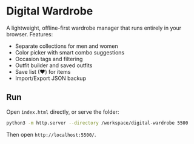 # Digital Wardrobe

A lightweight, offline-first wardrobe manager that runs entirely in your browser. Features:

- Separate collections for men and women
- Color picker with smart combo suggestions
- Occasion tags and filtering
- Outfit builder and saved outfits
- Save list (❤) for items
- Import/Export JSON backup

## Run

Open `index.html` directly, or serve the folder:

```bash
python3 -m http.server --directory /workspace/digital-wardrobe 5500
```

Then open `http://localhost:5500/`.